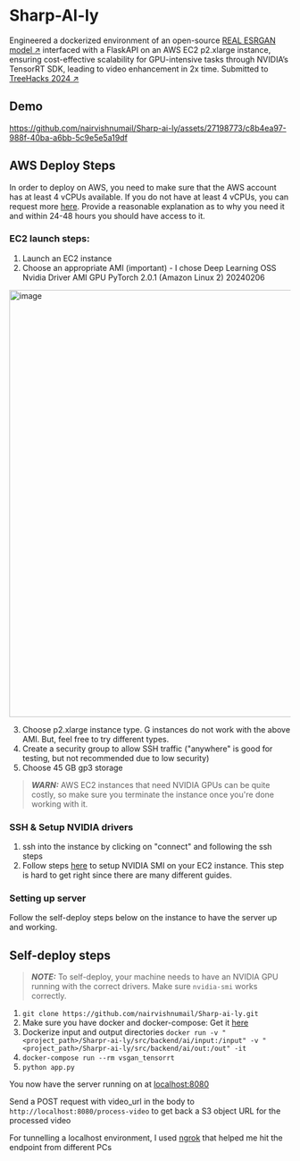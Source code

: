 # Sharp-AI-ly

Engineered a dockerized environment of an open-source [REAL ESRGAN model ↗](https://github.com/the-database/mpv-upscale-2x_animejanai) interfaced with a FlaskAPI on an AWS EC2 p2.xlarge instance, ensuring cost-effective scalability for GPU-intensive tasks through NVIDIA’s TensorRT SDK, leading to video enhancement in 2x time. Submitted to [TreeHacks 2024 ↗](https://devpost.com/software/sapheneia)

## Demo

https://github.com/nairvishnumail/Sharp-ai-ly/assets/27198773/c8b4ea97-988f-40ba-a6bb-5c9e5e5a19df

## AWS Deploy Steps

In order to deploy on AWS, you need to make sure that the AWS account has at least 4 vCPUs available. If you do not have at least 4 vCPUs, you can request more [here](https://support.console.aws.amazon.com/support/home?region=us-east-2#/case/create). Provide a reasonable explanation as to why you need it and within 24-48 hours you should have access to it. 

### EC2 launch steps: 

1. Launch an EC2 instance
2. Choose an appropriate AMI (important) - I chose Deep Learning OSS Nvidia Driver AMI GPU PyTorch 2.0.1 (Amazon Linux 2) 20240206
<img width="764" alt="image" src="https://github.com/nairvishnumail/Sharp-ai-ly/assets/27198773/69d364ac-1fed-4416-a1ba-29e178a8539d">

3. Choose p2.xlarge instance type. G instances do not work with the above AMI. But, feel free to try different types.
4. Create a security group to allow SSH traffic ("anywhere" is good for testing, but not recommended due to low security)
5. Choose 45 GB gp3 storage

> **_WARN:_**  AWS EC2 instances that need NVIDIA GPUs can be quite costly, so make sure you terminate the instance once you're done working with it.

### SSH & Setup NVIDIA drivers

1. ssh into the instance by clicking on "connect" and following the ssh steps
2. Follow steps [here](https://docs.nvidia.com/datacenter/tesla/tesla-installation-notes/index.html#ubuntu-lts) to setup NVIDIA SMI on your EC2 instance. This step is hard to get right since there are many different guides.

### Setting up server

Follow the self-deploy steps below on the instance to have the server up and working. 

## Self-deploy steps

> **_NOTE:_**  To self-deploy, your machine needs to have an NVIDIA GPU running with the correct drivers. Make sure `nvidia-smi` works correctly.

1. `git clone https://github.com/nairvishnumail/Sharp-ai-ly.git`
2. Make sure you have docker and docker-compose: Get it [here](https://www.docker.com/get-started/)
3. Dockerize input and output directories `docker run -v "<project_path>/Sharpr-ai-ly/src/backend/ai/input:/input" -v "<project_path>/Sharpr-ai-ly/src/backend/ai/out:/out" -it `
4. `docker-compose run --rm vsgan_tensorrt`
5. `python app.py`

You now have the server running on at [localhost:8080](http://localhost:8080)

Send a POST request with video_url in the body to `http://localhost:8080/process-video` to get back a S3 object URL for the processed video

For tunnelling a localhost environment, I used [ngrok](https://ngrok.com/download) that helped me hit the endpoint from different PCs

